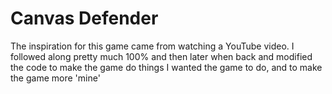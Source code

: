 # Canvas Defender
The inspiration for this game came from watching a YouTube video. I followed along pretty much 100% and then later when back and modified the code to make the game do things I wanted the game to do, and to make the game more 'mine'